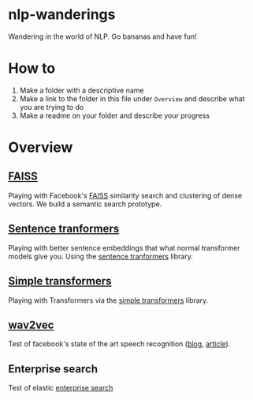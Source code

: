 # nlp-wanderings
Wandering in the world of NLP. Go bananas and have fun!

# How to
1. Make a folder with a descriptive name
2. Make a link to the folder in this file under `Overview` and describe what you are trying to do
3. Make a readme on your folder and describe your progress

# Overview

## [FAISS](faiss)
Playing with Facebook's [FAISS](https://github.com/facebookresearch/faiss) similarity search and clustering of dense vectors. We build a semantic search prototype.

## [Sentence tranformers](sentence-transformers)

Playing with better sentence embeddings that what normal transformer models give you. Using the [sentence tranformers](https://github.com/UKPLab/sentence-transformers) library.

## [Simple transformers](simple-transformers)

Playing with Transformers via the [simple transformers](https://github.com/ThilinaRajapakse/simpletransformers) library.

## [wav2vec](wav2vec)

Test of facebook's state of the art speech recognition ([blog](https://ai.facebook.com/blog/wav2vec-state-of-the-art-speech-recognition-through-self-supervision/), [article](https://arxiv.org/pdf/2007.03001.pdf)).

## Enterprise search

Test of elastic [enterprise search](https://www.elastic.co/guide/en/enterprise-search/current/docker.html)